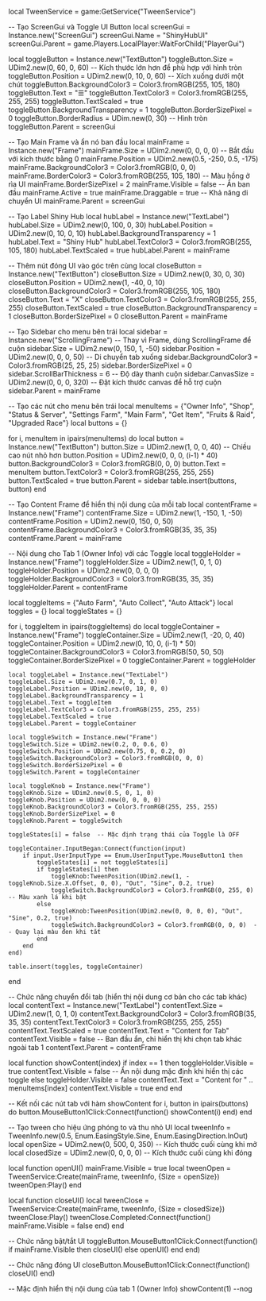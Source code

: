 local TweenService = game:GetService("TweenService")

-- Tạo ScreenGui và Toggle UI Button
local screenGui = Instance.new("ScreenGui")
screenGui.Name = "ShinyHubUI"
screenGui.Parent = game.Players.LocalPlayer:WaitForChild("PlayerGui")

local toggleButton = Instance.new("TextButton")
toggleButton.Size = UDim2.new(0, 60, 0, 60)  -- Kích thước lớn hơn để phù hợp với hình tròn
toggleButton.Position = UDim2.new(0, 10, 0, 60)  -- Xích xuống dưới một chút
toggleButton.BackgroundColor3 = Color3.fromRGB(255, 105, 180)
toggleButton.Text = "☰"
toggleButton.TextColor3 = Color3.fromRGB(255, 255, 255)
toggleButton.TextScaled = true
toggleButton.BackgroundTransparency = 1
toggleButton.BorderSizePixel = 0
toggleButton.BorderRadius = UDim.new(0, 30)  -- Hình tròn
toggleButton.Parent = screenGui

-- Tạo Main Frame và ẩn nó ban đầu
local mainFrame = Instance.new("Frame")
mainFrame.Size = UDim2.new(0, 0, 0, 0)  -- Bắt đầu với kích thước bằng 0
mainFrame.Position = UDim2.new(0.5, -250, 0.5, -175)
mainFrame.BackgroundColor3 = Color3.fromRGB(0, 0, 0)
mainFrame.BorderColor3 = Color3.fromRGB(255, 105, 180)  -- Màu hồng ở rìa UI
mainFrame.BorderSizePixel = 2
mainFrame.Visible = false  -- Ẩn ban đầu
mainFrame.Active = true
mainFrame.Draggable = true  -- Khả năng di chuyển UI
mainFrame.Parent = screenGui

-- Tạo Label Shiny Hub
local hubLabel = Instance.new("TextLabel")
hubLabel.Size = UDim2.new(0, 100, 0, 30)
hubLabel.Position = UDim2.new(0, 10, 0, 10)
hubLabel.BackgroundTransparency = 1
hubLabel.Text = "Shiny Hub"
hubLabel.TextColor3 = Color3.fromRGB(255, 105, 180)
hubLabel.TextScaled = true
hubLabel.Parent = mainFrame

-- Thêm nút đóng UI vào góc trên cùng
local closeButton = Instance.new("TextButton")
closeButton.Size = UDim2.new(0, 30, 0, 30)
closeButton.Position = UDim2.new(1, -40, 0, 10)
closeButton.BackgroundColor3 = Color3.fromRGB(255, 105, 180)
closeButton.Text = "X"
closeButton.TextColor3 = Color3.fromRGB(255, 255, 255)
closeButton.TextScaled = true
closeButton.BackgroundTransparency = 1
closeButton.BorderSizePixel = 0
closeButton.Parent = mainFrame

-- Tạo Sidebar cho menu bên trái
local sidebar = Instance.new("ScrollingFrame")  -- Thay vì Frame, dùng ScrollingFrame để cuộn
sidebar.Size = UDim2.new(0, 150, 1, -50)
sidebar.Position = UDim2.new(0, 0, 0, 50)  -- Di chuyển tab xuống
sidebar.BackgroundColor3 = Color3.fromRGB(25, 25, 25)
sidebar.BorderSizePixel = 0
sidebar.ScrollBarThickness = 6  -- Độ dày thanh cuộn
sidebar.CanvasSize = UDim2.new(0, 0, 0, 320)  -- Đặt kích thước canvas để hỗ trợ cuộn
sidebar.Parent = mainFrame

-- Tạo các nút cho menu bên trái
local menuItems = {"Owner Info", "Shop", "Status & Server", "Settings Farm", "Main Farm", "Get Item", "Fruits & Raid", "Upgraded Race"}
local buttons = {}

for i, menuItem in ipairs(menuItems) do
    local button = Instance.new("TextButton")
    button.Size = UDim2.new(1, 0, 0, 40)  -- Chiều cao nút nhỏ hơn
    button.Position = UDim2.new(0, 0, 0, (i-1) * 40)
    button.BackgroundColor3 = Color3.fromRGB(0, 0, 0)
    button.Text = menuItem
    button.TextColor3 = Color3.fromRGB(255, 255, 255)
    button.TextScaled = true
    button.Parent = sidebar
    table.insert(buttons, button)
end

-- Tạo Content Frame để hiển thị nội dung của mỗi tab
local contentFrame = Instance.new("Frame")
contentFrame.Size = UDim2.new(1, -150, 1, -50)
contentFrame.Position = UDim2.new(0, 150, 0, 50)
contentFrame.BackgroundColor3 = Color3.fromRGB(35, 35, 35)
contentFrame.Parent = mainFrame

-- Nội dung cho Tab 1 (Owner Info) với các Toggle
local toggleHolder = Instance.new("Frame")
toggleHolder.Size = UDim2.new(1, 0, 1, 0)
toggleHolder.Position = UDim2.new(0, 0, 0, 0)
toggleHolder.BackgroundColor3 = Color3.fromRGB(35, 35, 35)
toggleHolder.Parent = contentFrame

local toggleItems = {"Auto Farm", "Auto Collect", "Auto Attack"}
local toggles = {}
local toggleStates = {}

for i, toggleItem in ipairs(toggleItems) do
    local toggleContainer = Instance.new("Frame")
    toggleContainer.Size = UDim2.new(1, -20, 0, 40)
    toggleContainer.Position = UDim2.new(0, 10, 0, (i-1) * 50)
    toggleContainer.BackgroundColor3 = Color3.fromRGB(50, 50, 50)
    toggleContainer.BorderSizePixel = 0
    toggleContainer.Parent = toggleHolder
    
    local toggleLabel = Instance.new("TextLabel")
    toggleLabel.Size = UDim2.new(0.7, 0, 1, 0)
    toggleLabel.Position = UDim2.new(0, 10, 0, 0)
    toggleLabel.BackgroundTransparency = 1
    toggleLabel.Text = toggleItem
    toggleLabel.TextColor3 = Color3.fromRGB(255, 255, 255)
    toggleLabel.TextScaled = true
    toggleLabel.Parent = toggleContainer
    
    local toggleSwitch = Instance.new("Frame")
    toggleSwitch.Size = UDim2.new(0.2, 0, 0.6, 0)
    toggleSwitch.Position = UDim2.new(0.75, 0, 0.2, 0)
    toggleSwitch.BackgroundColor3 = Color3.fromRGB(0, 0, 0)
    toggleSwitch.BorderSizePixel = 0
    toggleSwitch.Parent = toggleContainer
    
    local toggleKnob = Instance.new("Frame")
    toggleKnob.Size = UDim2.new(0.5, 0, 1, 0)
    toggleKnob.Position = UDim2.new(0, 0, 0, 0)
    toggleKnob.BackgroundColor3 = Color3.fromRGB(255, 255, 255)
    toggleKnob.BorderSizePixel = 0
    toggleKnob.Parent = toggleSwitch
    
    toggleStates[i] = false  -- Mặc định trạng thái của Toggle là OFF
    
    toggleContainer.InputBegan:Connect(function(input)
        if input.UserInputType == Enum.UserInputType.MouseButton1 then
            toggleStates[i] = not toggleStates[i]
            if toggleStates[i] then
                toggleKnob:TweenPosition(UDim2.new(1, -toggleKnob.Size.X.Offset, 0, 0), "Out", "Sine", 0.2, true)
                toggleSwitch.BackgroundColor3 = Color3.fromRGB(0, 255, 0)  -- Màu xanh lá khi bật
            else
                toggleKnob:TweenPosition(UDim2.new(0, 0, 0, 0), "Out", "Sine", 0.2, true)
                toggleSwitch.BackgroundColor3 = Color3.fromRGB(0, 0, 0)  -- Quay lại màu đen khi tắt
            end
        end
    end)
    
    table.insert(toggles, toggleContainer)
end

-- Chức năng chuyển đổi tab (hiển thị nội dung cơ bản cho các tab khác)
local contentText = Instance.new("TextLabel")
contentText.Size = UDim2.new(1, 0, 1, 0)
contentText.BackgroundColor3 = Color3.fromRGB(35, 35, 35)
contentText.TextColor3 = Color3.fromRGB(255, 255, 255)
contentText.TextScaled = true
contentText.Text = "Content for Tab"
contentText.Visible = false  -- Ban đầu ẩn, chỉ hiển thị khi chọn tab khác ngoài tab 1
contentText.Parent = contentFrame

local function showContent(index)
    if index == 1 then
        toggleHolder.Visible = true
        contentText.Visible = false  -- Ẩn nội dung mặc định khi hiển thị các toggle
    else
        toggleHolder.Visible = false
        contentText.Text = "Content for " .. menuItems[index]
        contentText.Visible = true
    end
end

-- Kết nối các nút tab với hàm showContent
for i, button in ipairs(buttons) do
    button.MouseButton1Click:Connect(function()
        showContent(i)
    end)
end

-- Tạo tween cho hiệu ứng phóng to và thu nhỏ UI
local tweenInfo = TweenInfo.new(0.5, Enum.EasingStyle.Sine, Enum.EasingDirection.InOut)
local openSize = UDim2.new(0, 500, 0, 350)  -- Kích thước cuối cùng khi mở
local closedSize = UDim2.new(0, 0, 0, 0)    -- Kích thước cuối cùng khi đóng

local function openUI()
    mainFrame.Visible = true
    local tweenOpen = TweenService:Create(mainFrame, tweenInfo, {Size = openSize})
    tweenOpen:Play()
end

local function closeUI()
    local tweenClose = TweenService:Create(mainFrame, tweenInfo, {Size = closedSize})
    tweenClose:Play()
    tweenClose.Completed:Connect(function()
        mainFrame.Visible = false
    end)
end

-- Chức năng bật/tắt UI
toggleButton.MouseButton1Click:Connect(function()
    if mainFrame.Visible then
        closeUI()
    else
        openUI()
    end
end)

-- Chức năng đóng UI
closeButton.MouseButton1Click:Connect(function()
    closeUI()
end)

-- Mặc định hiển thị nội dung của tab 1 (Owner Info)
showContent(1)
--nog
